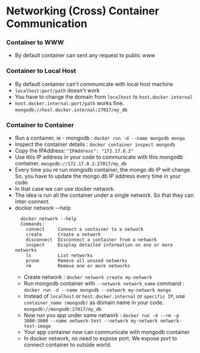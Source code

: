 # Networking (Cross) Container Communication

### Container to WWW
  - By default container can sent any request to public www
  
### Container to Local Host
  - By default container can't communicate with local host machine
  - ```localhost:port/path``` doesn't work
  - You have to change the domain from ```localhost``` to ```host.docker.internal```
  - ```host.docker.internal:port/path``` works fine. ```mongodb://host.docker.internal:27017/my_db```

### Container to Container
  - Run a container, ie - mongodb : ```docker run -d --name mongodb mongo```
  - Inspect the container details : ```docker container inspect mongodb```
  - Copy the IPAddress: ```"IPAddress": "172.17.0.2"```
  - Use this IP address in your code to communicate with this mongodb container. ```mongodb://172.17.0.2:27017/my_db```
  - Every time you re run mongodb container, the mongo db IP will change. So, you have to update the mongo db IP address every time in your code.
  - In that case we can use docker network.
  - The idea is run all the container under a single network. So that they can inter-connect.
  - docker network --help
    ```
      docker network --help
      Commands:
        connect     Connect a container to a network
        create      Create a network
        disconnect  Disconnect a container from a network
        inspect     Display detailed information on one or more networks
        ls          List networks
        prune       Remove all unused networks
        rm          Remove one or more networks
    ```
    - Create network : ```docker network create my-network```
    - Run mongodb container with ```--network network_name``` command : ```docker run -d --name mongodb --network my-network mongo```
    - Instead of ```localhost``` or ```host.docker.internal``` or ```specific IP```, use ```container_name (mongodb)``` as domain name in your code. ```mongodb://mongodb:27017/my_db```
    - Now run you app under same network : ```docker run -d --rm -p 3000:3000 --name network-test --network my-network network-test-image```
    - Your app container now can communicate with mongodb container
    - In docker network, no need to expose port. We expose port to connect container to outside world.
    
   
  
